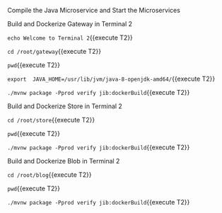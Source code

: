 Compile the Java Microservice and Start the Microservices


Build and Dockerize Gateway  in Terminal 2

`echo Welcome to Terminal 2`{{execute T2}}

`cd /root/gateway`{{execute T2}}

`pwd`{{execute T2}}

`export  JAVA_HOME=/usr/lib/jvm/java-8-openjdk-amd64/`{{execute T2}}

`./mvnw package -Pprod verify jib:dockerBuild`{{execute T2}}


Build and Dockerize Store in Terminal 2

`cd /root/store`{{execute T2}}

`pwd`{{execute T2}}

`./mvnw package -Pprod verify jib:dockerBuild`{{execute T2}}


Build and Dockerize Blob in Terminal 2

`cd /root/blog`{{execute T2}}

`pwd`{{execute T2}}

`./mvnw package -Pprod verify jib:dockerBuild`{{execute T2}}
